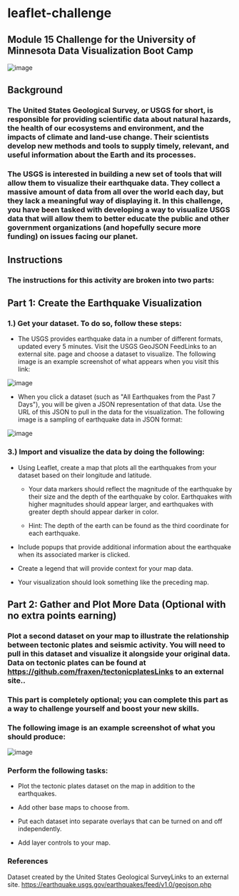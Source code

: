 # leaflet-challenge

## Module 15 Challenge for the University of Minnesota Data Visualization Boot Camp

![image](https://github.com/user-attachments/assets/c09b8d8d-03c4-4576-bda3-249e94c3119a)


## Background
### The United States Geological Survey, or USGS for short, is responsible for providing scientific data about natural hazards, the health of our ecosystems and environment, and the impacts of climate and land-use change. Their scientists develop new methods and tools to supply timely, relevant, and useful information about the Earth and its processes.

### The USGS is interested in building a new set of tools that will allow them to visualize their earthquake data. They collect a massive amount of data from all over the world each day, but they lack a meaningful way of displaying it. In this challenge, you have been tasked with developing a way to visualize USGS data that will allow them to better educate the public and other government organizations (and hopefully secure more funding) on issues facing our planet.

## Instructions
### The instructions for this activity are broken into two parts:

## Part 1: Create the Earthquake Visualization

### 1.) Get your dataset. To do so, follow these steps:

  * The USGS provides earthquake data in a number of different formats, updated every 5 minutes. Visit the USGS GeoJSON FeedLinks to an external site. page and choose a dataset to visualize. The following image is an example screenshot of what appears when you visit this link:
    
![image](https://github.com/user-attachments/assets/50ca171e-14dd-4126-a044-3c4d9fee2cc4)

  * When you click a dataset (such as "All Earthquakes from the Past 7 Days"), you will be given a JSON representation of that data. Use the URL of this JSON to pull in the data for the visualization. The following image is a sampling of earthquake data in JSON format:
    
![image](https://github.com/user-attachments/assets/f31c78e0-8048-4ecd-b56b-05e5dbc97919)

### 3.) Import and visualize the data by doing the following:

  * Using Leaflet, create a map that plots all the earthquakes from your dataset based on their longitude and latitude.

    * Your data markers should reflect the magnitude of the earthquake by their size and the depth of the earthquake by color. Earthquakes with higher magnitudes should appear larger, and earthquakes with greater depth should appear darker in color.

    * Hint: The depth of the earth can be found as the third coordinate for each earthquake.

  * Include popups that provide additional information about the earthquake when its associated marker is clicked.

  * Create a legend that will provide context for your map data.

  * Your visualization should look something like the preceding map.


## Part 2: Gather and Plot More Data (Optional with no extra points earning)

### Plot a second dataset on your map to illustrate the relationship between tectonic plates and seismic activity. You will need to pull in this dataset and visualize it alongside your original data. Data on tectonic plates can be found at https://github.com/fraxen/tectonicplatesLinks to an external site..

### This part is completely optional; you can complete this part as a way to challenge yourself and boost your new skills.

### The following image is an example screenshot of what you should produce:

![image](https://github.com/user-attachments/assets/aea45503-5c64-4896-85fe-8fd45cebef48)

### Perform the following tasks:

 * Plot the tectonic plates dataset on the map in addition to the earthquakes.

 * Add other base maps to choose from.

 * Put each dataset into separate overlays that can be turned on and off independently.

 * Add layer controls to your map.

### References

Dataset created by the United States Geological SurveyLinks to an external site. https://earthquake.usgs.gov/earthquakes/feed/v1.0/geojson.php



